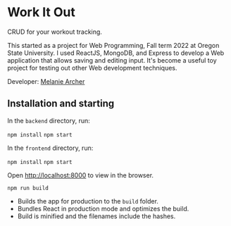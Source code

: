 # Work It Out
CRUD for your workout tracking.

This started as a project for Web Programming, Fall term 2022 at Oregon State University. I used ReactJS, MongoDB, and Express to develop a Web application that allows saving and editing input. It's become a useful toy project for testing out other Web development techniques.

Developer: [Melanie Archer](twobanjos.com)

## Installation and starting

In the `backend` directory, run:

 `npm install`
 `npm start`

In the `frontend` directory, run:

 `npm install`
 `npm start`


Open [http://localhost:8000](http://localhost:8000) to view in the browser.

 `npm run build`

* Builds the app for production to the `build` folder.
* Bundles React in production mode and optimizes the build.
* Build is minified and the filenames include the hashes.
